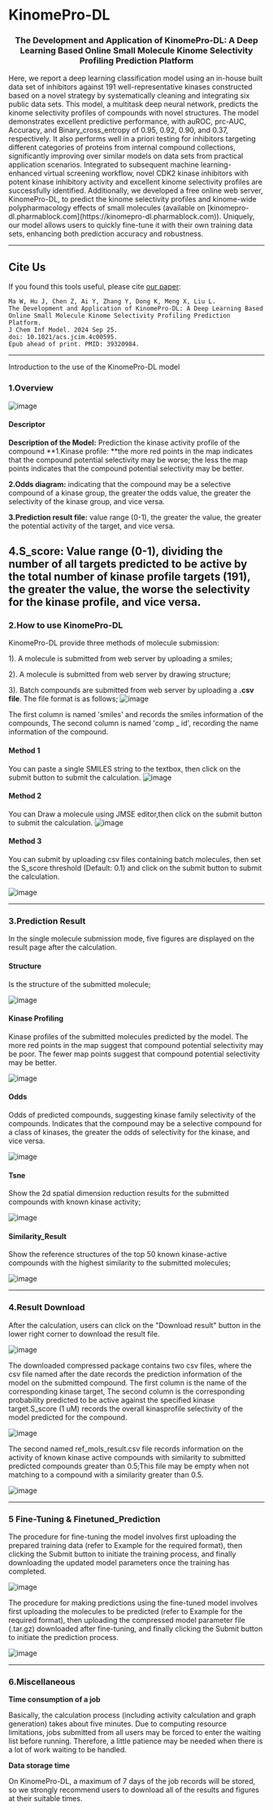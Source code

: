 # KinomePro-DL
<h3 align="center">
<P> The Development and Application of KinomePro-DL: A Deep Learning Based Online Small Molecule Kinome Selectivity Profiling Prediction Platform </P>
</h3>
Here, we report a deep learning classification model using an in-house built data set of inhibitors against 191 well-representative kinases constructed based on a novel strategy by systematically cleaning and integrating six public data sets. This model, a multitask deep neural network, predicts the kinome selectivity profiles of compounds with novel structures. The model demonstrates excellent predictive performance, with auROC, prc-AUC, Accuracy, and Binary_cross_entropy of 0.95, 0.92, 0.90, and 0.37, respectively. It also performs well in a priori testing for inhibitors targeting different categories of proteins from internal compound collections, significantly improving over similar models on data sets from practical application scenarios. Integrated to subsequent machine learning-enhanced virtual screening workflow, novel CDK2 kinase inhibitors with potent kinase inhibitory activity and excellent kinome selectivity profiles are successfully identified. Additionally, we developed a free online web server, KinomePro-DL, to predict the kinome selectivity profiles and kinome-wide polypharmacology effects of small molecules (available on [kinomepro-dl.pharmablock.com](https://kinomepro-dl.pharmablock.com)). Uniquely, our model allows users to quickly fine-tune it with their own training data sets, enhancing both prediction accuracy and robustness.

---
## Cite Us

If you found this tools useful, please cite [our paper](https://doi.org/10.1021/acs.jcim.4c00595):
```
Ma W, Hu J, Chen Z, Ai Y, Zhang Y, Dong K, Meng X, Liu L.
The Development and Application of KinomePro-DL: A Deep Learning Based Online Small Molecule Kinome Selectivity Profiling Prediction Platform.
J Chem Inf Model. 2024 Sep 25.
doi: 10.1021/acs.jcim.4c00595.
Epub ahead of print. PMID: 39320984.

```
---
Introduction to the use of the KinomePro-DL model


### 1.Overview

![image](https://github.com/Timeless1/KinomeScan/blob/main/fig/KinomeScan.png)

#### Descriptor

**Description of the Model:** Prediction the kinase activity profile of the compound
**1.Kinase profile: **the more red points in the map indicates that the compound potential selectivity may be worse; the less the map points indicates that the compound potential selectivity may be better.

**2.Odds diagram:** indicating that the compound may be a selective compound of a kinase group, the greater the odds value, the greater the selectivity of the kinase group, and vice versa.

**3.Prediction result file:** value range (0-1), the greater the value, the greater the potential activity of the target, and vice versa.

**4.S_score:** Value range (0-1), dividing the number of all targets predicted to be active by the total number of kinase profile targets (191), the greater the value, the worse the selectivity for the kinase profile, and vice versa.
---

### 2.How to use KinomePro-DL

KinomePro-DL provide three methods of molecule submission:

1). A molecule is submitted from web server by uploading a smiles;

2). A molecule is submitted from web server by drawing structure;

3). Batch compounds are submitted from web server by uploading a **.csv file**. The file format is as follows;
![image](https://github.com/Timeless1/KinomeScan/blob/main/fig/image-20230530101603116.png)

The first column is named 'smiles' and records the smiles information of the compounds, The second column is named 'comp _ id', recording the name information of the compound.

#### Method 1

You can paste a single SMILES string to the textbox, then click on the submit button to submit the calculation.
![image](https://github.com/Timeless1/KinomeScan/blob/main/fig/image-20230530101218972.png)

#### Method 2

You can Draw a molecule using JMSE editor,then click on the submit button to submit the calculation.
![image](https://github.com/Timeless1/KinomeScan/blob/main/fig/image-20230530101337122.png)

#### Method 3

You can submit by uploading csv files containing batch molecules, then set the S_score threshold (Default: 0.1) and click on the submit button to submit the calculation.

![image](https://github.com/Timeless1/KinomeScan/blob/main/fig/image-20230530102156027.png)

---

### 3.Prediction Result 

In the single molecule submission mode, five figures are displayed on the result page after the calculation.

#### Structure

Is the structure of the submitted molecule;

![image](https://github.com/Timeless1/KinomeScan/blob/main/fig/20230530102422.447293.png)

#### Kinase Profiling

Kinase profiles of the submitted molecules predicted by the model. The more red points in the map suggest that compound potential selectivity may be poor. The fewer map points suggest that compound potential selectivity may be better.

![image](https://github.com/Timeless1/KinomeScan/blob/main/fig/20230530102422.447293-comp_1.png)

#### Odds

Odds of predicted compounds, suggesting kinase family selectivity of the compounds. Indicates that the compound may be a selective compound for a class of kinases, the greater the odds of selectivity for the kinase, and vice versa.

![image](https://github.com/Timeless1/KinomeScan/blob/main/fig/20230530102422.447293-odds.png)

#### Tsne

Show the 2d spatial dimension reduction results for the submitted compounds with known kinase activity;

![image](https://github.com/Timeless1/KinomeScan/blob/main/fig/20230530102422.447293-tsne-result.png)

#### Similarity_Result

Show the reference structures of the top 50 known kinase-active compounds with the highest similarity to the submitted molecules;

![image](https://github.com/Timeless1/KinomeScan/blob/main/fig/20230530102422.447293-result.png)

---

### 4.Result Download

After the calculation, users can click on the "Download result" button in the lower right corner to download the result file.

![image](https://github.com/Timeless1/KinomeScan/blob/main/fig/image-20230530104415231.png)

The downloaded compressed package contains two csv files, where the csv file named after the date records the prediction information of the model on the submitted compound. The first column is the name of the corresponding kinase target, The second column is the corresponding probability predicted to be active against the specified kinase target.S_score (1 uM) records the overall kinasprofile selectivity of the model predicted for the compound.

![image](https://github.com/Timeless1/KinomeScan/blob/main/fig/image-20230530104951321.png)

The second named ref_mols_result.csv file records information on the activity of known kinase active compounds with similarity to submitted predicted compounds greater than 0.5;This file may be empty when not matching to a compound with a similarity greater than 0.5.

![image](https://github.com/Timeless1/KinomeScan/blob/main/fig/image-20230530105356282.png)

---

### 5 Fine-Tuning & Finetuned_Prediction
The procedure for fine-tuning the model involves first uploading the prepared training data (refer to Example for the required format), then clicking the Submit button to initiate the training process, and finally downloading the updated model parameters once the training has completed.

![image](https://github.com/Timeless1/KinomeScan/blob/main/fig/Fine_training.png)

The procedure for making predictions using the fine-tuned model involves first uploading the molecules to be predicted (refer to Example for the required format), then uploading the compressed model parameter file (.tar.gz) downloaded after fine-tuning, and finally clicking the Submit button to initiate the prediction process.

![image](https://github.com/Timeless1/KinomeScan/blob/main/fig/Finetuned_Prediction.png)

---


### 6.Miscellaneous

**Time consumption of a job**

Basically, the calculation process (including activity calculation and graph generation) takes about five minutes. Due to computing resource limitations, jobs submitted from all users may be forced to enter the waiting list before running. Therefore, a little patience may be needed when there is a lot of work waiting to be handled.

**Data storage time**

On KinomePro-DL, a maximum of 7 days of the job records will be stored, so we strongly recommend
users to download all of the results and figures at their suitable times.
